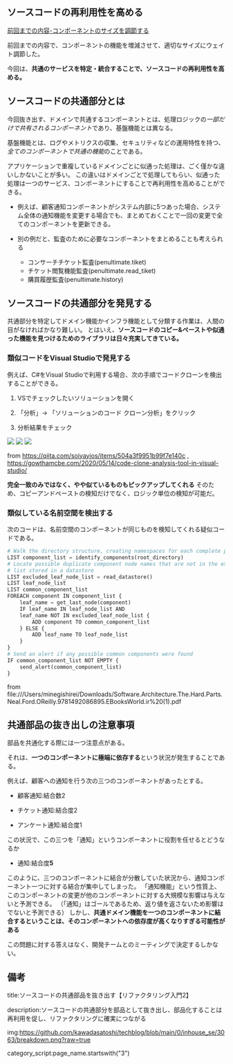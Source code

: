 

## ソースコードの再利用性を高める

[前回までの内容-コンポーネントのサイズを調節する](./3082_component_breakdown.md)

前回までの内容で、コンポーネントの機能を増減させて、適切なサイズにウェイト調節した。

今回は、**共通のサービスを特定・統合することで、ソースコードの再利用性を高める。**


## ソースコードの共通部分とは

今回抜き出す、ドメインで共通するコンポーネントとは、処理ロジックの*一部だけで共有されるコンポーネント*であり、基盤機能とは異なる。

基盤機能とは、ログやメトリクスの収集、セキュリティなどの運用特性を持つ、*全てのコンポーネントで共通の機能*のことである。

アプリケーションで重複しているドメインごとに似通った処理は、ごく僅かな違いしかないことが多い。
この違いはドメインごとで処理してもらい、似通った処理は一つのサービス、コンポーネントにすることで再利用性を高めることができる。

- 例えば、顧客通知コンポーネントがシステム内部に5つあった場合、システム全体の通知機能を変更する場合でも、まとめておくことで一回の変更で全てのコンポーネントを更新できる。

- 別の例だと、監査のために必要なコンポーネントをまとめることも考えられる
    - コンサーチチケット監査(penultimate.tiket)
    - チケット閲覧機能監査(penultimate.read_tiket)
    - 購買履歴監査(penultimate.history)


## ソースコードの共通部分を発見する

共通部分を特定してドメイン機能かインフラ機能として分類する作業は、人間の目がなければかなり難しい。
とはいえ、**ソースコードのコピー&ペーストや似通った機能を見つけるためのライブラリは日々充実してきている。**


### 類似コードをVisual Studioで発見する

例えば、C#をVisual Studioで利用する場合、次の手順でコードクローンを検出することができる。

1. VSでチェックしたいソリューションを開く

2. 「分析」→ 「ソリューションのコード クローン分析」をクリック

3. 分析結果をチェック

<img src="https://i0.wp.com/gowthamcbe.com/wp-content/uploads/2020/05/Matching-Clones.png?w=600&ssl=1">

<img src="https://i0.wp.com/gowthamcbe.com/wp-content/uploads/2020/05/Compare.png?w=600&ssl=1">

<img src="https://i0.wp.com/gowthamcbe.com/wp-content/uploads/2020/05/compare-result.jpg?w=1285&ssl=1">

from https://qiita.com/soiyayios/items/504a3f9951b99f7e140c , https://gowthamcbe.com/2020/05/14/code-clone-analysis-tool-in-visual-studio/

**完全一致のみではなく、やや似ているものもピックアップしてくれる**
そのため、コピーアンドペーストの検知だけでなく、ロジック単位の検知が可能だ。

### 類似している名前空間を検出する

次のコードは、名前空間のコンポーネントが同じものを検知してくれる疑似コードである。

```py
# Walk the directory structure, creating namespaces for each complete path
LIST component_list = identify_components(root_directory)
# Locate possible duplicate component node names that are not in the exclusion
# list stored in a datastore
LIST excluded_leaf_node_list = read_datastore()
LIST leaf_node_list
LIST common_component_list
FOREACH component IN component_list {
    leaf_name = get_last_node(component)
    IF leaf_name IN leaf_node_list AND
    leaf_name NOT IN excluded_leaf_node_list {
        ADD component TO common_component_list
    } ELSE {
        ADD leaf_name TO leaf_node_list
    }
}
# Send an alert if any possible common components were found
IF common_component_list NOT EMPTY {
    send_alert(common_component_list)
}
```

from file:///Users/minegishirei/Downloads/Software.Architecture.The.Hard.Parts.Neal.Ford.OReilly.9781492086895.EBooksWorld.ir%20(1).pdf


## 共通部品の抜き出しの注意事項

部品を共通化する際には一つ注意点がある。

それは、**一つのコンポーネントに極端に依存する**という状況が発生することである。

例えば、顧客への通知を行う次の三つのコンポーネントがあったとする。

- 顧客通知:結合数2

- チケット通知:結合度2

- アンケート通知:結合度1

この状況で、この三つを「通知」というコンポーネントに役割を任せるとどうなるか

- 通知:結合度**5**

このように、三つのコンポーネントに結合が分散していた状況から、通知コンポーネント一つに対する結合が集中してしまった。
「通知機能」という性質上、このコンポーネントの変更が他のコンポーネントに対する大規模な影響は与えないと予測できる。
（「通知」はゴールであるため、返り値を返さないため影響はでないと予測できる）
しかし、**共通ドメイン機能を一つのコンポーネントに結合するということは、そのコンポーネントへの依存度が高くなりすぎる可能性がある**

この問題に対する答えはなく、開発チームとのミーティングで決定するしかない。








## 備考

title:ソースコードの共通部品を抜き出す【リファクタリング入門2】

description:ソースコードの共通部分を部品として抜き出し、部品化することは再利用を促し、リファクタリングに確実につながる

img:https://github.com/kawadasatoshi/techblog/blob/main/0/inhouse_se/3063/breakdown.png?raw=true

category_script:page_name.startswith("3")



